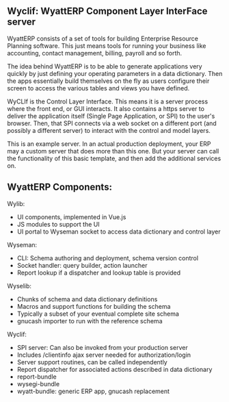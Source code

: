 ## Wyclif: WyattERP Component Layer InterFace server

WyattERP consists of a set of tools for building Enterprise Resource Planning 
software.  This just means tools for running your business like accounting, 
contact management, billing, payroll and so forth.

The idea behind WyattERP is to be able to generate applications very quickly
by just defining your operating parameters in a data dictionary.  Then the apps
essentially build themselves on the fly as users configure their screen to 
access the various tables and views you have defined.

WyCLIf is the Control Layer Interface.  This means it is a server process where
the front end, or GUI interacts.  It also contains a https server to deliver 
the application itself (Single Page Application, or SPI) to the user's browser.
Then, that SPI connects via a web socket on a different port (and possibly a
different server) to interact with the control and model layers.

This is an example server.  In an actual production deployment, your ERP may
a custom server that does more than this one.  But your server can call the
functionality of this basic template, and then add the additional services on.

## WyattERP Components:

Wylib:
-   UI components, implemented in Vue.js
-   JS modules to support the UI
-   UI portal to Wyseman socket to access data dictionary and control layer

Wyseman:
-   CLI: Schema authoring and deployment, schema version control
-   Socket handler: query builder, action launcher
-   Report lookup if a dispatcher and lookup table is provided

Wyselib:
-   Chunks of schema and data dictionary definitions
-   Macros and support functions for building the schema
-   Typically a subset of your eventual complete site schema
-   gnucash importer to run with the reference schema

Wyclif:
-   SPI server: Can also be invoked from your production server
-   Includes /clientinfo ajax server needed for authorization/login
-   Server support routines, can be called independently
-   Report dispatcher for associated actions described in data dictionary
-   report-bundle
-   wysegi-bundle
-   wyatt-bundle: generic ERP app, gnucash replacement
